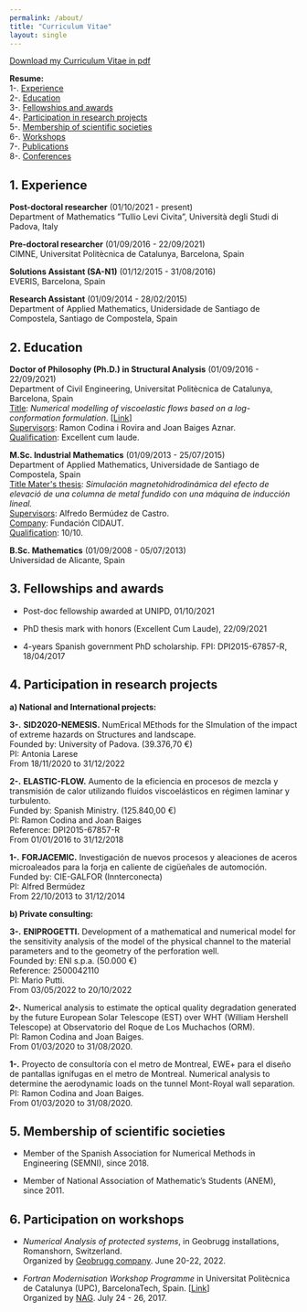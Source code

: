```yaml
---
permalink: /about/
title: "Curriculum Vitae"
layout: single
---
```

<!--<kbd>
<img style="float: right; text-align:center;" src="/assets/images/IMG_9687.JPG" alt="" width="250" >
</kbd>-->

[Download my Curriculum Vitae in pdf](https://lauramoremar.github.io/assets/docs/CV.pdf)

**Resume:**\
1-. [Experience](#1-experience) \
2-. [Education](#2-education) \
3-. [Fellowships and awards](#3-fellowships-and-awards) \
4-. [Participation in research projects](#4-participation-in-research-projects) \
5-. [Membership of scientific societies](#5-membership-of-scientific-societies) \
6-. [Workshops](#6-participation-on-workshops) \
7-. [Publications](https://lauramoremar.github.io/publications/) \
8-. [Conferences](https://lauramoremar.github.io/presentations/)


## 1. Experience
**Post-doctoral researcher** (01/10/2021 - present)\
Department of Mathematics ”Tullio Levi Civita”, Università degli Studi di Padova, Italy

**Pre-doctoral researcher** (01/09/2016 - 22/09/2021)\
CIMNE, Universitat Politècnica de Catalunya, Barcelona, Spain

**Solutions Assistant (SA-N1)** (01/12/2015 - 31/08/2016)\
EVERIS, Barcelona, Spain

**Research Assistant** (01/09/2014 - 28/02/2015)\
Department of Applied Mathematics, Unidersidade de Santiago de Compostela, Santiago de
Compostela, Spain

## 2. Education
**Doctor of Philosophy (Ph.D.) in Structural Analysis** (01/09/2016 - 22/09/2021)\
Department of Civil Engineering, Universitat Politècnica de Catalunya, Barcelona, Spain\
<u>Title</u>: *Numerical modelling of viscoelastic flows based on a log-conformation formulation*. [[Link](https://lauramoremar.github.io/assets/docs/PhDThesisLauraMoreno.pdf)]\
<u>Supervisors</u>: Ramon Codina i Rovira and Joan Baiges Aznar.\
<u>Qualification</u>: Excellent cum laude.

**M.Sc. Industrial Mathematics** (01/09/2013 - 25/07/2015)\
Department of Applied Mathematics, Universidade de Santiago de Compostela, Spain\
<u>Title Mater's thesis</u>: *Simulación magnetohidrodinámica del efecto de elevació de una columna de metal fundido con una máquina de inducción lineal.* \
<u>Supervisors</u>: Alfredo Bermúdez de Castro.\
<u>Company</u>: Fundación CIDAUT.\
<u>Qualification</u>: 10/10.

**B.Sc. Mathematics** (01/09/2008 - 05/07/2013)\
Universidad de Alicante, Spain

## 3. Fellowships and awards

* Post-doc fellowship awarded at UNIPD, 01/10/2021

* PhD thesis mark with honors (Excellent Cum Laude), 22/09/2021

* 4-years Spanish government PhD scholarship. FPI: DPI2015-67857-R, 18/04/2017

## 4. Participation in research projects

**a) National and International projects:**

**3-.** **SID2020-NEMESIS.** NumErical MEthods for the SImulation of the impact of extreme hazards on Structures and landscape.\
Founded by: University of Padova. (39.376,70 €)\
PI: Antonia Larese \
From 18/11/2020 to 31/12/2022

**2-.** **ELASTIC-FLOW.** Aumento de la eficiencia en procesos de mezcla y transmisión de calor utilizando fluidos viscoelásticos en régimen laminar y turbulento.\
Funded by: Spanish Ministry. (125.840,00 €)\
PI: Ramon Codina and Joan Baiges\
Reference: DPI2015-67857-R\
From 01/01/2016 to 31/12/2018 

**1-.** **FORJACEMIC.** Investigación de nuevos procesos y aleaciones de aceros microaleados para la forja en caliente de cigüeñales de automoción. \
Funded by: CIE-GALFOR (Innterconecta) \
PI: Alfred Bermúdez \
From 22/10/2013 to 31/12/2014

**b) Private consulting:**

**3-.** **ENIPROGETTI.** Development of a mathematical and numerical model for the sensitivity analysis of the model of the physical channel to the material parameters and to the geometry of the perforation well. \
Founded by: ENI s.p.a. (50.000 €) \
Reference: 2500042110\
PI: Mario Putti.\
From 03/05/2022 to 20/10/2022 

**2-.** Numerical analysis to estimate the optical quality degradation generated by the future European Solar Telescope (EST) over WHT (William Hershell Telescope) at Observatorio del Roque de Los Muchachos (ORM).\
PI: Ramon Codina and Joan Baiges.\
From 01/03/2020 to 31/08/2020.

**1-.** Proyecto de consultoría con el metro de Montreal, EWE+ para el diseño de pantallas ignífugas en el metro de Montreal. Numerical analysis to determine the aerodynamic loads on the tunnel Mont-Royal wall separation.\
PI: Ramon Codina and Joan Baiges.\
From 01/03/2020 to 31/08/2020.

## 5. Membership of scientific societies

* Member of the Spanish Association for Numerical Methods in Engineering (SEMNI), since 2018. 

* Member of National Association of Mathematic’s Students (ANEM), since 2011. 

## 6. Participation on workshops

* *Numerical Analysis of protected systems*, in Geobrugg installations, Romanshorn, Switzerland.\
Organized by [Geobrugg company](https://www.geobrugg.com/en/Geobrugg-Safety-is-our-nature-114435.html). June 20-22, 2022.

* *Fortran Modernisation Workshop Programme* in Universitat Politècnica de Catalunya (UPC), BarcelonaTech, Spain. [[Link](http://aulas.cimne.com/vnews/10048/workshop---fortran-modernisation-workshop])]\
Organized by [NAG](https://www.nag.com/). July 24 - 26, 2017.
